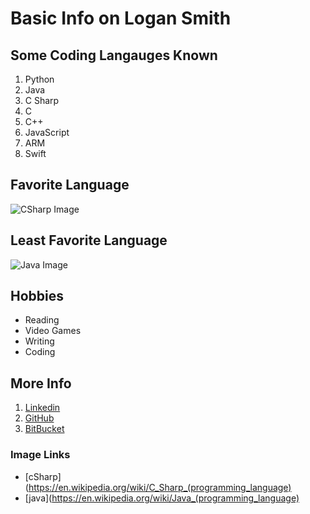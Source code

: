 # Basic Info on Logan Smith

## Some Coding Langauges Known
1. Python
2. Java
3. C Sharp
4. C
5. C++
6. JavaScript
7. ARM
8. Swift

## Favorite Language
![CSharp Image](https://upload.wikimedia.org/wikipedia/commons/thumb/0/0d/C_Sharp_wordmark.svg/150px-C_Sharp_wordmark.svg.png)
## Least Favorite Language
![Java Image](https://upload.wikimedia.org/wikipedia/en/thumb/3/30/Java_programming_language_logo.svg/141px-Java_programming_language_logo.svg.png)
## Hobbies
- Reading
- Video Games
- Writing
- Coding

## More Info
1. [Linkedin](www.linkedin.com/in/logan-smith-4b7b91128)
2. [GitHub](https://github.com/Logan11999)
3. [BitBucket](https://bitbucket.org/%7B5fc27983-6ff0-426c-9ccb-5a49d6cfbd23%7D/)

### Image Links
- [cSharp](https://en.wikipedia.org/wiki/C_Sharp_(programming_language)
- [java](https://en.wikipedia.org/wiki/Java_(programming_language)
